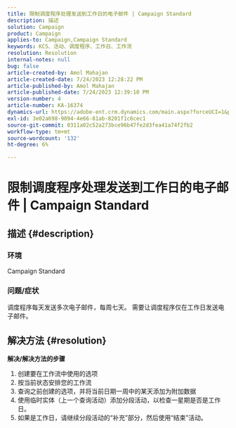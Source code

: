```yaml
---
title: 限制调度程序处理发送到工作日的电子邮件 | Campaign Standard
description: 描述
solution: Campaign
product: Campaign
applies-to: Campaign,Campaign Standard
keywords: KCS、活动、调度程序、工作日、工作流
resolution: Resolution
internal-notes: null
bug: false
article-created-by: Amol Mahajan
article-created-date: 7/24/2023 12:28:22 PM
article-published-by: Amol Mahajan
article-published-date: 7/24/2023 12:39:10 PM
version-number: 4
article-number: KA-16374
dynamics-url: https://adobe-ent.crm.dynamics.com/main.aspx?forceUCI=1&pagetype=entityrecord&etn=knowledgearticle&id=e197848f-1d2a-ee11-bdf4-6045bd006d92
exl-id: 3e02a698-9094-4e66-81ab-8201f1c6cec1
source-git-commit: 0311a02c52a273bce96b47fe2d3fea41a74f2fb2
workflow-type: tm+mt
source-wordcount: '132'
ht-degree: 6%

---
```


# 限制调度程序处理发送到工作日的电子邮件 | Campaign Standard

## 描述 {#description}


### <b>环境</b>

Campaign Standard



### <b>问题/症状</b>

调度程序每天发送多次电子邮件，每周七天。 需要让调度程序仅在工作日发送电子邮件。


## 解决方法 {#resolution}

<b>解决/解决方法的步骤</b>
1. 创建要在工作流中使用的选项
2. 按当前状态安排您的工作流
3. 查询之前创建的选项，并将当前日期一周中的某天添加为附加数据
4. 使用临时实体（上一个查询活动）添加分段活动，以检查一星期是否是工作日。
5. 如果是工作日，请继续分段活动的“补充”部分，然后使用“结束”活动。

